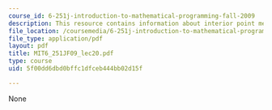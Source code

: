 ```yaml
---
course_id: 6-251j-introduction-to-mathematical-programming-fall-2009
description: This resource contains information about interior point methods I.
file_location: /coursemedia/6-251j-introduction-to-mathematical-programming-fall-2009/5f00dd6dbd0bffc1dfceb444bb02d15f_MIT6_251JF09_lec20.pdf
file_type: application/pdf
layout: pdf
title: MIT6_251JF09_lec20.pdf
type: course
uid: 5f00dd6dbd0bffc1dfceb444bb02d15f

---
```

None